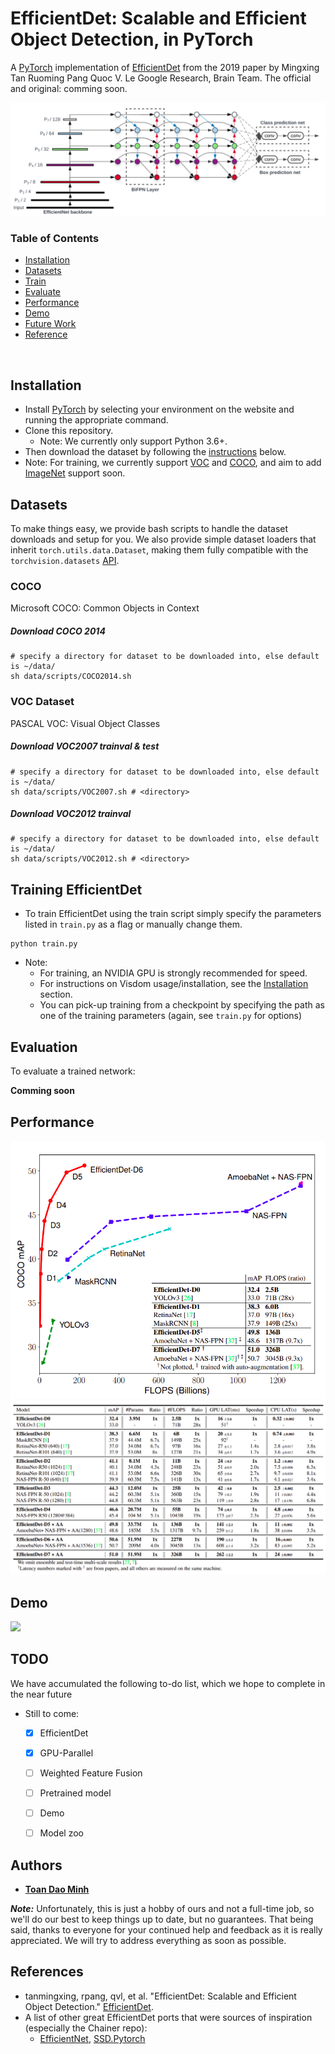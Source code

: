 # EfficientDet: Scalable and Efficient Object Detection, in PyTorch
A [PyTorch](http://pytorch.org/) implementation of [EfficientDet](https://arxiv.org/pdf/1911.09070.pdf) from the 2019 paper by Mingxing Tan Ruoming Pang Quoc V. Le
Google Research, Brain Team.  The official and original: comming soon.


<img src= "./docs/arch.png"/>

### Table of Contents
- <a href='#installation'>Installation</a>
- <a href='#datasets'>Datasets</a>
- <a href='#training-efficientdet'>Train</a>
- <a href='#evaluation'>Evaluate</a>
- <a href='#performance'>Performance</a>
- <a href='#demo'>Demo</a>
- <a href='#todo'>Future Work</a>
- <a href='#references'>Reference</a>

&nbsp;
&nbsp;
&nbsp;
&nbsp;

## Installation
- Install [PyTorch](http://pytorch.org/) by selecting your environment on the website and running the appropriate command.
- Clone this repository.
  * Note: We currently only support Python 3.6+.
- Then download the dataset by following the [instructions](#datasets) below.
- Note: For training, we currently support [VOC](http://host.robots.ox.ac.uk/pascal/VOC/) and [COCO](http://mscoco.org/), and aim to add [ImageNet](http://www.image-net.org/) support soon.

## Datasets
To make things easy, we provide bash scripts to handle the dataset downloads and setup for you.  We also provide simple dataset loaders that inherit `torch.utils.data.Dataset`, making them fully compatible with the `torchvision.datasets` [API](http://pytorch.org/docs/torchvision/datasets.html).


### COCO
Microsoft COCO: Common Objects in Context

##### Download COCO 2014
```Shell
# specify a directory for dataset to be downloaded into, else default is ~/data/
sh data/scripts/COCO2014.sh
```

### VOC Dataset
PASCAL VOC: Visual Object Classes

##### Download VOC2007 trainval & test
```Shell
# specify a directory for dataset to be downloaded into, else default is ~/data/
sh data/scripts/VOC2007.sh # <directory>
```

##### Download VOC2012 trainval
```Shell
# specify a directory for dataset to be downloaded into, else default is ~/data/
sh data/scripts/VOC2012.sh # <directory>
```

## Training EfficientDet

- To train EfficientDet using the train script simply specify the parameters listed in `train.py` as a flag or manually change them.

```Shell
python train.py
```

- Note:
  * For training, an NVIDIA GPU is strongly recommended for speed.
  * For instructions on Visdom usage/installation, see the <a href='#installation'>Installation</a> section.
  * You can pick-up training from a checkpoint by specifying the path as one of the training parameters (again, see `train.py` for options)

## Evaluation
To evaluate a trained network:

**Comming soon** 

## Performance
<img src= "./docs/compare.png"/>
<img src= "./docs/performance.png"/>

## Demo

<img src= "https://github.com/amdegroot/ssd.pytorch/blob/master/doc/detection_examples.png">

## TODO
We have accumulated the following to-do list, which we hope to complete in the near future
- Still to come:
  * [x] EfficientDet
  * [x] GPU-Parallel
  * [ ] Weighted Feature Fusion
  * [ ] Pretrained model
  * [ ] Demo
  * [ ] Model zoo 
  

## Authors

* [**Toan Dao Minh**](https://github.com/toandaominh1997)

***Note:*** Unfortunately, this is just a hobby of ours and not a full-time job, so we'll do our best to keep things up to date, but no guarantees.  That being said, thanks to everyone for your continued help and feedback as it is really appreciated. We will try to address everything as soon as possible.

## References
- tanmingxing, rpang, qvl, et al. "EfficientDet: Scalable and Efficient Object Detection." [EfficientDet]((https://arxiv.org/abs/1911.09070)).
- A list of other great EfficientDet ports that were sources of inspiration (especially the Chainer repo):
  * [EfficientNet](https://github.com/lukemelas/EfficientNet-PyTorch), [SSD.Pytorch](https://github.com/amdegroot/ssd.pytorch)
